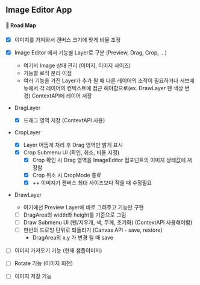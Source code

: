 ## Image Editor App

#### 🚗 Road Map

- [x] 이미지를 가져와서 캔버스 크기에 맞게 비율 조정
- [x] Image Editor 에서 기능별 Layer로 구분 (Preview, Drag, Crop, ...)

  - 여기서 Image 상태 관리 (이미지, 이미지 사이즈)
  - 기능별 로직 분리 이점
  - 여러 기능을 가진 Layer가 추가 될 때 다른 레이어의 조작이 필요하거나 서브메뉴에서 각 레이어의 컨텍스트에 접근 해야함으로(ex. DrawLayer 펜 색상 변경) ContextAPI에 레이어 저장

- DragLayer

  - [x] 드래그 영역 저장 (ContextAPI 사용)

- CropLayer

  - [x] Layer 어둡게 처리 후 Drag 영역만 밝게 표시
  - [x] Crop Submenu UI (확인, 취소, 비율 지정)
    - [x] Crop 확인 시 Drag 영역을 ImageEditor 컴포넌트의 이미지 상태값에 저장함
    - [x] Crop 취소 시 CropMode 종료
    - [x] ++ 이미지가 캔버스 최대 사이즈보다 작을 때 수정필요

- DrawLayer

  - 여기에선 Preview Layer에 바로 그려주고 기능만 구현
  - [ ] DragArea의 width와 height를 기준으로 그림
  - [ ] Draw Submenu UI (펜/지우개, 색, 두께, 초기화) (ContextAPI 사용해야함)
  - [ ] 한번의 드로잉 단위로 되돌리기 (Canvas API - save, restore)
    - DragArea의 x,y 가 변경 될 때 save

- [ ] 이미지 가져오기 기능 (현재 샘플이미지)

- [ ] Rotate 기능 (이미지 회전)

- [ ] 이미지 저장 기능
